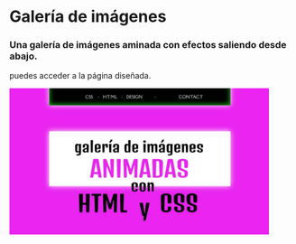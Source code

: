 # Galería de imágenes

### Una galería de imágenes aminada con efectos saliendo desde abajo.

puedes acceder a la página diseñada.

[<img src="./img/miniatura_ytb_001.jpg" alt="imagen miniatura YouTube" width="460px">](https://mcolina77.github.io/galeria-imagenes/)
